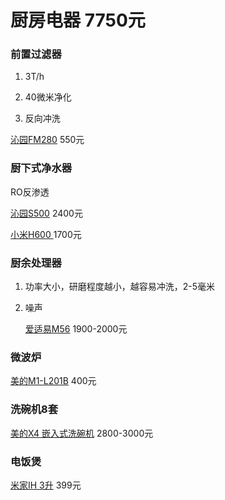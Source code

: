 # 厨房电器 7750元

### 前置过滤器

1. 3T/h

2. 40微米净化
3. 反向冲洗

[沁园FM280](https://item.jd.com/8922059.html) 550元

### 厨下式净水器

RO反渗透

[沁园S500](https://item.jd.com/100005562606.html) 2400元

[小米H600 ](https://www.mi.com/buy/detail?product_id=12965&cfrom=search) 1700元

### 厨余处理器

1. 功率大小，研磨程度越小，越容易冲洗，2-5毫米

2. 噪声

   [爱适易M56](https://item.jd.com/1781547716.html) 1900-2000元

### 微波炉

[美的M1-L201B](https://item.jd.com/2983863.html) 400元

### 洗碗机8套

[美的X4  嵌入式洗碗机](https://item.jd.com/8632831.html) 2800-3000元



### 电饭煲

[米家IH 3升](https://www.mi.com/dianfanbao2?product_id=1201400008&cfrom=search) 399元



